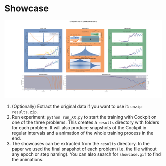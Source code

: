 # Showcase

![Showcase Cifar-100](output/cifar100_allcnnc_log.png)

1. (Optionally) Extract the original data if you want to use it: `unzip results.zip`.
2. Run experiment: `python run_XX.py` to start the training with Cockpit on one of the three problems. This creates a `results` directory with folders for each problem. It will also produce snapshots of the Cockpit in regular intervals and a animation of the whole training process in the end.
3. The showcases can be extracted from the `results` directory. In the paper we used the final snapshot of each problem (i.e. the file without any epoch or step naming). You can also search for `showcase.gif` to find the animations.
